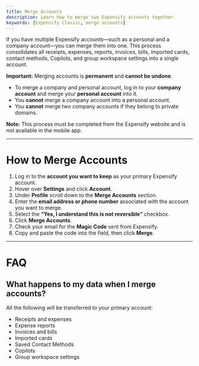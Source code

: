```yaml
---
title: Merge Accounts
description: Learn how to merge two Expensify accounts together.
keywords: [Expensify Classic, merge accounts]
---
```

<div id="expensify-classic" markdown="1">
  
If you have multiple Expensify accounts—such as a personal and a company account—you can merge them into one. This process consolidates all receipts, expenses, reports, invoices, bills, imported cards, contact methods, Copilots, and group workspace settings into a single account.

**Important:** Merging accounts is **permanent** and **cannot be undone**.

- To merge a company and personal account, log in to your **company account** and merge your **personal account** into it.
- You **cannot** merge a company account into a personal account.
- You **cannot** merge two company accounts if they belong to private domains.

**Note:** This process must be completed from the Expensify website and is not available in the mobile app.

---

# How to Merge Accounts

1. Log in to the **account you want to keep** as your primary Expensify account.
2. Hover over **Settings** and click **Account**.
3. Under **Profile** scroll down to the **Merge Accounts** section.
4. Enter the **email address or phone number** associated with the account you want to merge.
5. Select the **“Yes, I understand this is not reversible”** checkbox.
6. Click **Merge Accounts**.
7. Check your email for the **Magic Code** sent from Expensify.
8. Copy and paste the code into the field, then click **Merge**.

---

# FAQ

## What happens to my data when I merge accounts?

All the following will be transferred to your primary account:
- Receipts and expenses
- Expense reports
- Invoices and bills
- Imported cards
- Saved Contact Methods
- Copilots
- Group workspace settings

</div>
